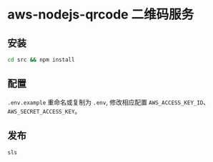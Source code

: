 # aws-nodejs-qrcode 二维码服务

## 安装

```sh
cd src && npm install
```

## 配置

`.env.example` 重命名或复制为 `.env`, 修改相应配置 `AWS_ACCESS_KEY_ID`、`AWS_SECRET_ACCESS_KEY`。

## 发布

```sh
sls
```
